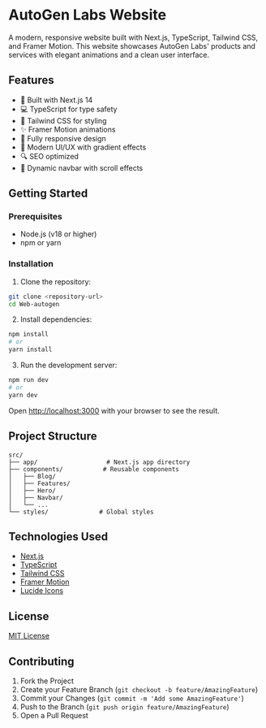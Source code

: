 # AutoGen Labs Website

A modern, responsive website built with Next.js, TypeScript, Tailwind CSS, and Framer Motion. This website showcases AutoGen Labs' products and services with elegant animations and a clean user interface.

## Features

- 🚀 Built with Next.js 14
- 💻 TypeScript for type safety
- 🎨 Tailwind CSS for styling
- ✨ Framer Motion animations
- 📱 Fully responsive design
- 🎯 Modern UI/UX with gradient effects
- 🔍 SEO optimized
- 🌙 Dynamic navbar with scroll effects

## Getting Started

### Prerequisites

- Node.js (v18 or higher)
- npm or yarn

### Installation

1. Clone the repository:
```bash
git clone <repository-url>
cd Web-autogen
```

2. Install dependencies:
```bash
npm install
# or
yarn install
```

3. Run the development server:
```bash
npm run dev
# or
yarn dev
```

Open [http://localhost:3000](http://localhost:3000) with your browser to see the result.

## Project Structure

```
src/
├── app/                   # Next.js app directory
├── components/           # Reusable components
│   ├── Blog/
│   ├── Features/
│   ├── Hero/
│   ├── Navbar/
│   └── ...
└── styles/              # Global styles
```

## Technologies Used

- [Next.js](https://nextjs.org/)
- [TypeScript](https://www.typescriptlang.org/)
- [Tailwind CSS](https://tailwindcss.com/)
- [Framer Motion](https://www.framer.com/motion/)
- [Lucide Icons](https://lucide.dev/)

## License

[MIT License](LICENSE)

## Contributing

1. Fork the Project
2. Create your Feature Branch (`git checkout -b feature/AmazingFeature`)
3. Commit your Changes (`git commit -m 'Add some AmazingFeature'`)
4. Push to the Branch (`git push origin feature/AmazingFeature`)
5. Open a Pull Request